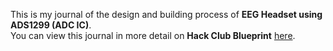 <!--
  ===================    !!READ THIS NOTICE!!   ====================
  DO NOT edit this file manually. Your changes WILL BE OVERWRITTEN!
  This journal is auto generated and updated by Hack Club Blueprint.
  To edit this file, please edit your journal entries on Blueprint.
  ==================================================================
-->

This is my journal of the design and building process of **EEG Headset using ADS1299 (ADC IC)**.  
You can view this journal in more detail on **Hack Club Blueprint** [here](https://blueprint.hackclub.com/projects/534).


